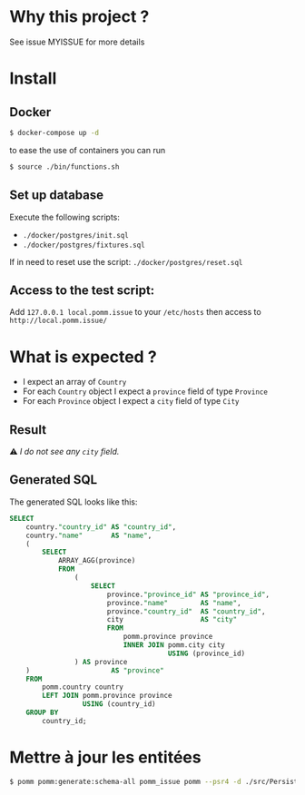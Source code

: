 # Why this project ?
See issue MYISSUE for more details

# Install
## Docker
```bash
$ docker-compose up -d
```
to ease the use of containers you can run
```bash
$ source ./bin/functions.sh
```

## Set up database
Execute the following scripts:
  * `./docker/postgres/init.sql`
  * `./docker/postgres/fixtures.sql`

If in need to reset use the script: `./docker/postgres/reset.sql`

## Access to the test script: 
Add `127.0.0.1 local.pomm.issue` to your `/etc/hosts` then access to `http://local.pomm.issue/`

# What is expected ?
  * I expect an array of `Country`
  * For each `Country` object I expect a `province` field of type `Province`
  * For each `Province` object I expect a `city` field of type `City`

## Result
:warning: *I do not see any `city` field.*

## Generated SQL
The generated SQL looks like this:
```sql
SELECT
    country."country_id" AS "country_id",
    country."name"       AS "name",
    (
        SELECT
            ARRAY_AGG(province)
            FROM
                (
                    SELECT
                        province."province_id" AS "province_id",
                        province."name"        AS "name",
                        province."country_id"  AS "country_id",
                        city                   AS "city"
                        FROM
                            pomm.province province
                            INNER JOIN pomm.city city
                                       USING (province_id)
                ) AS province
    )                    AS "province"
    FROM
        pomm.country country
        LEFT JOIN pomm.province province
                  USING (country_id)
    GROUP BY
        country_id;
```

# Mettre à jour les entitées
```bash
$ pomm pomm:generate:schema-all pomm_issue pomm --psr4 -d ./src/Persistence/Model/ -a "App\\\\Persistence\\\\Model"
```
